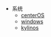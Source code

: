 - 系统
  - [centerOS](document/system/centos.md)
  - [windows](document/system/windows.md)
  - [kylinos](document/system/kylinos.md)
